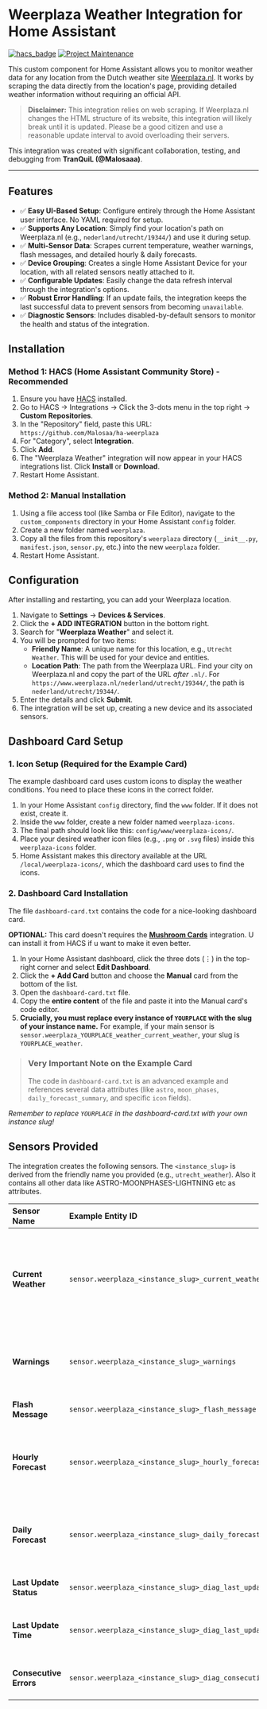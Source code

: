 # Weerplaza Weather Integration for Home Assistant

[![hacs_badge](https://img.shields.io/badge/HACS-Custom-41BDF5.svg?style=for-the-badge)][hacs]
[![Project Maintenance][maintenance_badge]](https://github.com/Malosaaa/ha-weerplaza)

This custom component for Home Assistant allows you to monitor weather data for any location from the Dutch weather site [Weerplaza.nl](https://www.weerplaza.nl/). It works by scraping the data directly from the location's page, providing detailed weather information without requiring an official API.

> **Disclaimer:** This integration relies on web scraping. If Weerplaza.nl changes the HTML structure of its website, this integration will likely break until it is updated. Please be a good citizen and use a reasonable update interval to avoid overloading their servers.

This integration was created with significant collaboration, testing, and debugging from **TranQuiL (@Malosaaa)**.

***
## Features

*   ✅ **Easy UI-Based Setup**: Configure entirely through the Home Assistant user interface. No YAML required for setup.
*   ✅ **Supports Any Location**: Simply find your location's path on Weerplaza.nl (e.g., `nederland/utrecht/19344/`) and use it during setup.
*   ✅ **Multi-Sensor Data**: Scrapes current temperature, weather warnings, flash messages, and detailed hourly & daily forecasts.
*   ✅ **Device Grouping**: Creates a single Home Assistant Device for your location, with all related sensors neatly attached to it.
*   ✅ **Configurable Updates**: Easily change the data refresh interval through the integration's options.
*   ✅ **Robust Error Handling**: If an update fails, the integration keeps the last successful data to prevent sensors from becoming `unavailable`.
*   ✅ **Diagnostic Sensors**: Includes disabled-by-default sensors to monitor the health and status of the integration.

## Installation

### Method 1: HACS (Home Assistant Community Store) - Recommended

1.  Ensure you have [HACS](https://hacs.xyz/) installed.
2.  Go to HACS -> Integrations -> Click the 3-dots menu in the top right -> **Custom Repositories**.
3.  In the "Repository" field, paste this URL: `https://github.com/Malosaa/ha-weerplaza`
4.  For "Category", select **Integration**.
5.  Click **Add**.
6.  The "Weerplaza Weather" integration will now appear in your HACS integrations list. Click **Install** or **Download**.
7.  Restart Home Assistant.

### Method 2: Manual Installation

1.  Using a file access tool (like Samba or File Editor), navigate to the `custom_components` directory in your Home Assistant `config` folder.
2.  Create a new folder named `weerplaza`.
3.  Copy all the files from this repository's `weerplaza` directory (`__init__.py`, `manifest.json`, `sensor.py`, etc.) into the new `weerplaza` folder.
4.  Restart Home Assistant.

## Configuration

After installing and restarting, you can add your Weerplaza location.

1.  Navigate to **Settings** -> **Devices & Services**.
2.  Click the **+ ADD INTEGRATION** button in the bottom right.
3.  Search for "**Weerplaza Weather**" and select it.
4.  You will be prompted for two items:
    *   **Friendly Name**: A unique name for this location, e.g., `Utrecht Weather`. This will be used for your device and entities.
    *   **Location Path**: The path from the Weerplaza URL. Find your city on Weerplaza.nl and copy the part of the URL *after* `.nl/`. For `https://www.weerplaza.nl/nederland/utrecht/19344/`, the path is `nederland/utrecht/19344/`.
5.  Enter the details and click **Submit**.
6.  The integration will be set up, creating a new device and its associated sensors.

## Dashboard Card Setup

### 1. Icon Setup (Required for the Example Card)

The example dashboard card uses custom icons to display the weather conditions. You need to place these icons in the correct folder.

1.  In your Home Assistant `config` directory, find the `www` folder. If it does not exist, create it.
2.  Inside the `www` folder, create a new folder named `weerplaza-icons`.
3.  The final path should look like this: `config/www/weerplaza-icons/`.
4.  Place your desired weather icon files (e.g., `.png` or `.svg` files) inside this `weerplaza-icons` folder.
5.  Home Assistant makes this directory available at the URL `/local/weerplaza-icons/`, which the dashboard card uses to find the icons.

### 2. Dashboard Card Installation

The file `dashboard-card.txt` contains the code for a nice-looking dashboard card.

**OPTIONAL:** This card doesn't requires the **[Mushroom Cards](https://github.com/piitaya/lovelace-mushroom)** integration. U can install it from HACS if u want to make it even better.

1.  In your Home Assistant dashboard, click the three dots (⋮) in the top-right corner and select **Edit Dashboard**.
2.  Click the **+ Add Card** button and choose the **Manual** card from the bottom of the list.
3.  Open the `dashboard-card.txt` file.
4.  Copy the **entire content** of the file and paste it into the Manual card's code editor.
5.  **Crucially, you must replace every instance of `YOURPLACE` with the slug of your instance name.** For example, if your main sensor is `sensor.weerplaza_YOURPLACE_weather_current_weather`, your slug is `YOURPLACE_weather`.

> ### **Very Important Note on the Example Card**
> The code in `dashboard-card.txt` is an advanced example and references several data attributes (like `astro`, `moon_phases`, `daily_forecast_summary`, and specific `icon` fields).

*Remember to replace `YOURPLACE` in the dashboard-card.txt with your own instance slug!*

## Sensors Provided

The integration creates the following sensors. The `<instance_slug>` is derived from the friendly name you provided (e.g., `utrecht_weather`).
Also it contains all other data like ASTRO-MOONPHASES-LIGHTNING etc as attributes.

| Sensor Name | Example Entity ID | Description |
| :--- | :--- | :--- |
| **Current Weather** | `sensor.weerplaza_<instance_slug>_current_weather` | Main sensor. State is the current temperature in °C. Attributes contain all other scraped data (`warnings`, `hourly_forecast`, etc.). |
| **Warnings** | `sensor.weerplaza_<instance_slug>_warnings` | The current weather warning code (e.g., "Code Geel") or "Geen waarschuwing". |
| **Flash Message** | `sensor.weerplaza_<instance_slug>_flash_message` | Displays special alert messages from Weerplaza. |
| **Hourly Forecast** | `sensor.weerplaza_<instance_slug>_hourly_forecast` | State is the number of forecast hours available. Attributes contain the full forecast list. |
| **Daily Forecast** | `sensor.weerplaza_<instance_slug>_daily_forecast` | State is the number of forecast days available. Attributes contain the full forecast list. |
| **Last Update Status** | `sensor.weerplaza_<instance_slug>_diag_last_update_status` | (Disabled) Shows "OK" or "Error". |
| **Last Update Time** | `sensor.weerplaza_<instance_slug>_diag_last_update_time` | (Disabled) Timestamp of the last successful update. |
| **Consecutive Errors** | `sensor.weerplaza_<instance_slug>_diag_consecutive_errors` | (Disabled) Counts successive update failures. |


[hacs]: https://hacs.xyz
[hacs_badge]: https://img.shields.io/badge/HACS-Custom-41BDF5.svg?style=for-the-badge
[maintenance_badge]: https://img.shields.io/badge/Maintained%3F-yes-green.svg?style=for-the-badge

